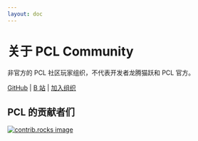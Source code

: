```yaml
---
layout: doc
---
```


# 关于 PCL Community

非官方的 PCL 社区玩家组织，不代表开发者龙腾猫跃和 PCL 官方。

[GitHub](https://github.com/PCL-Community) | [B 站](https://space.bilibili.com/3546847192811755) | [加入组织](https://github.com/orgs/PCL-Community/discussions/10)

## PCL 的贡献者们

<a href="https://github.com/Hex-Dragon/PCL2/graphs/contributors">
  <img src="https://contrib.rocks/image?repo=Hex-Dragon/PCL2" alt="contrib.rocks image" />
</a>